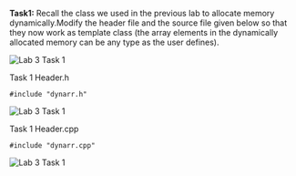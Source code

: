 **Task1:**
Recall the class we used in the previous lab to allocate memory dynamically.Modify the header file and  the  source  file  given  below  so  that  they  now  work  as  template  class  (the  array  elements  in  the dynamically allocated memory can be any type as the user defines).

![Lab 3 Task 1](https://github.com/IAFahim/CSE225/blob/master/C%2B%2B/Lab/Lab_3/Task_1/main.png)

Task 1 Header.h

`#include "dynarr.h"`

![Lab 3 Task 1](https://github.com/IAFahim/CSE225/blob/master/C%2B%2B/Lab/Lab_3/Task_1/dynarr.h.png)

Task 1 Header.cpp

`#include "dynarr.cpp"`

![Lab 3 Task 1](https://github.com/IAFahim/CSE225/blob/master/C%2B%2B/Lab/Lab_3/Task_1/dynarr.cpp.png)


